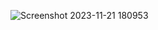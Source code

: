 ![Screenshot 2023-11-21 180953](https://github.com/Shashvanthhere/React-727722EUCY044-cc-1--Q8/assets/151620095/0a969b69-51b6-4924-8b97-3a903127e05e)
